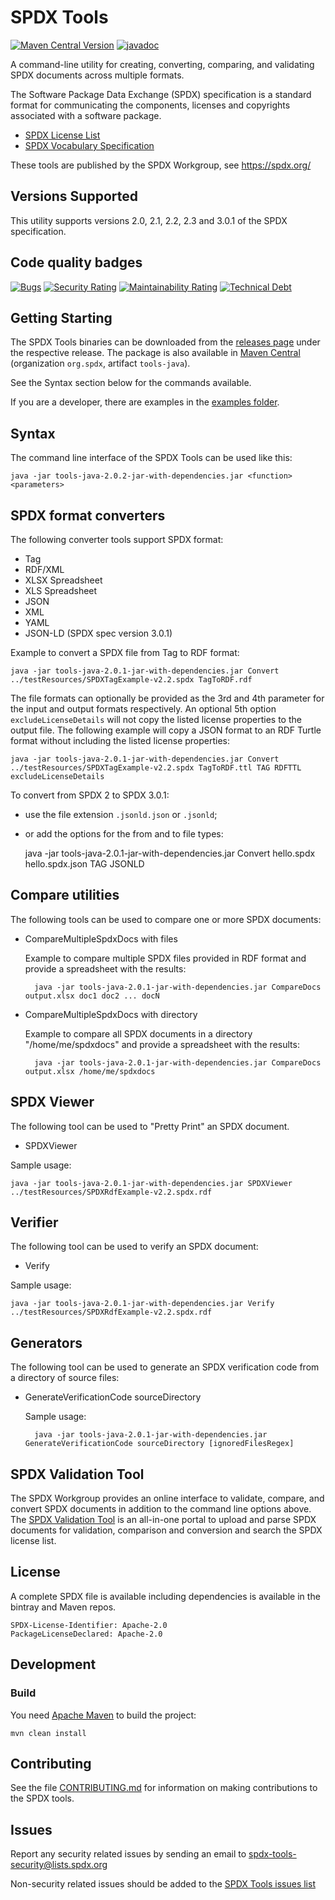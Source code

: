 # SPDX Tools

[![Maven Central Version](https://img.shields.io/maven-central/v/org.spdx/tools-java)](https://central.sonatype.com/artifact/org.spdx/tools-java)
[![javadoc](https://javadoc.io/badge2/org.spdx/tools-java/javadoc.svg)](https://javadoc.io/doc/org.spdx/tools-java)

A command-line utility for creating, converting, comparing,
and validating SPDX documents across multiple formats.

The Software Package Data Exchange (SPDX) specification is a standard format for communicating the components, licenses and copyrights associated with a software package.

* [SPDX License List](https://spdx.org/licenses/)
* [SPDX Vocabulary Specification](https://spdx.org/specifications)

These tools are published by the SPDX Workgroup,
see <https://spdx.org/>

## Versions Supported

This utility supports versions 2.0, 2.1, 2.2, 2.3 and 3.0.1 of the SPDX specification.

## Code quality badges

[![Bugs](https://sonarcloud.io/api/project_badges/measure?project=tools-java&metric=bugs)](https://sonarcloud.io/dashboard?id=tools-java)
[![Security Rating](https://sonarcloud.io/api/project_badges/measure?project=tools-java&metric=security_rating)](https://sonarcloud.io/dashboard?id=tools-java)
[![Maintainability Rating](https://sonarcloud.io/api/project_badges/measure?project=tools-java&metric=sqale_rating)](https://sonarcloud.io/dashboard?id=tools-java)
[![Technical Debt](https://sonarcloud.io/api/project_badges/measure?project=tools-java&metric=sqale_index)](https://sonarcloud.io/dashboard?id=tools-java)

## Getting Starting

The SPDX Tools binaries can be downloaded from the [releases page](https://github.com/spdx/tools-java/releases) under the respective release.  The package is also available in [Maven Central](https://central.sonatype.com/artifact/org.spdx/tools-java) (organization `org.spdx`, artifact `tools-java`).

See the Syntax section below for the commands available.

If you are a developer, there are examples in the [examples folder](examples/org/spdx/examples).

## Syntax

The command line interface of the SPDX Tools can be used like this:

    java -jar tools-java-2.0.2-jar-with-dependencies.jar <function> <parameters>

## SPDX format converters

The following converter tools support SPDX format:

* Tag
* RDF/XML
* XLSX Spreadsheet
* XLS Spreadsheet
* JSON
* XML
* YAML
* JSON-LD (SPDX spec version 3.0.1)

Example to convert a SPDX file from Tag to RDF format:

    java -jar tools-java-2.0.1-jar-with-dependencies.jar Convert ../testResources/SPDXTagExample-v2.2.spdx TagToRDF.rdf

The file formats can optionally be provided as the 3rd and 4th parameter for the input and output formats respectively.  An optional 5th option `excludeLicenseDetails` will not copy the listed license properties to the output file.  The following example will copy a JSON format to an RDF Turtle format without including the listed license properties:

    java -jar tools-java-2.0.1-jar-with-dependencies.jar Convert ../testResources/SPDXTagExample-v2.2.spdx TagToRDF.ttl TAG RDFTTL excludeLicenseDetails

To convert from SPDX 2 to SPDX 3.0.1:

* use the file extension `.jsonld.json` or `.jsonld`;
* or add the options for the from and to file types:

    java -jar tools-java-2.0.1-jar-with-dependencies.jar Convert hello.spdx hello.spdx.json TAG JSONLD

## Compare utilities

The following tools can be used to compare one or more SPDX documents:

* CompareMultipleSpdxDocs with files

    Example to compare multiple SPDX files provided in RDF format and provide a spreadsheet with the results:

        java -jar tools-java-2.0.1-jar-with-dependencies.jar CompareDocs output.xlsx doc1 doc2 ... docN

* CompareMultipleSpdxDocs with directory

    Example to compare all SPDX documents in a directory "/home/me/spdxdocs" and provide a spreadsheet with the results:

        java -jar tools-java-2.0.1-jar-with-dependencies.jar CompareDocs output.xlsx /home/me/spdxdocs

## SPDX Viewer

The following tool can be used to "Pretty Print" an SPDX document.

* SPDXViewer

Sample usage:

    java -jar tools-java-2.0.1-jar-with-dependencies.jar SPDXViewer ../testResources/SPDXRdfExample-v2.2.spdx.rdf

## Verifier

The following tool can be used to verify an SPDX document:

* Verify

Sample usage:

    java -jar tools-java-2.0.1-jar-with-dependencies.jar Verify ../testResources/SPDXRdfExample-v2.2.spdx.rdf

## Generators

The following tool can be used to generate an SPDX verification code from a directory of source files:

* GenerateVerificationCode sourceDirectory

  Sample usage:

        java -jar tools-java-2.0.1-jar-with-dependencies.jar GenerateVerificationCode sourceDirectory [ignoredFilesRegex]

## SPDX Validation Tool

The SPDX Workgroup provides an online interface to validate, compare, and convert SPDX documents in addition to the command line options above. The [SPDX Validation Tool](https://tools.spdx.org/app/validate/) is an all-in-one portal to upload and parse SPDX documents for validation, comparison and conversion and search the SPDX license list.

## License

A complete SPDX file is available including dependencies is available in the bintray and Maven repos.

    SPDX-License-Identifier: Apache-2.0
    PackageLicenseDeclared: Apache-2.0

## Development

### Build

You need [Apache Maven](http://maven.apache.org/) to build the project:

    mvn clean install

## Contributing

See the file [CONTRIBUTING.md](./CONTRIBUTING.md) for information on
making contributions to the SPDX tools.

## Issues

Report any security related issues by sending an email to [spdx-tools-security@lists.spdx.org](mailto:spdx-tools-security@lists.spdx.org)

Non-security related issues should be added to the [SPDX Tools issues list](https://github.com/spdx/tools-java/issues)
